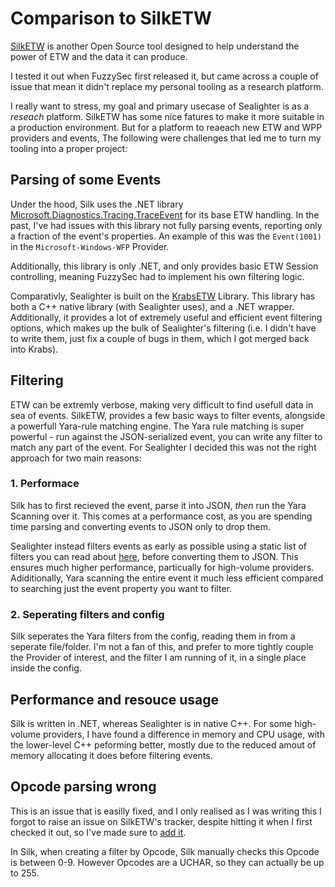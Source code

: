 # Comparison to SilkETW

[SilkETW](https://github.com/fireeye/SilkETW) is another Open Source tool designed to help understand the power of ETW and the data it can produce.

I tested it out when FuzzySec first released it, but came across a couple of issue that mean it didn't replace my personal tooling as a research platform.

I really want to stress, my goal and primary usecase of Sealighter is as a *reseach* platform. SilkETW has some nice fatures to make it more suitable in a production environment. But for a platform to reaeach new ETW and WPP providers and events, The following were challenges that led me to turn my tooling into a proper project:


## Parsing of some Events
Under the hood, Silk uses the .NET library [Microsoft.Diagnostics.Tracing.TraceEvent](https://github.com/microsoft/perfview/blob/master/documentation/TraceEvent/TraceEventLibrary.md) for its base ETW handling.
In the past, I've had issues with this library not fully parsing events, reporting only a fraction of the event's properties. An example of this was the `Event(1001)` in the `Microsoft-Windows-WFP` Provider.

Additionally, this library is only .NET, and only provides basic ETW Session controlling, meaning FuzzySec had to implement his own filtering logic.

Comparativly, Sealighter is built on the [KrabsETW](https://github.com/microsoft/krabsetw) Library. This library has both a C++ native library (with Sealighter uses), and a .NET wrapper. Additionally, it provides a lot of extremely useful and efficient event filtering options, which makes up the bulk of Sealighter's filtering (i.e. I didn't have to write them, just fix a couple of bugs in them, which I got merged back into Krabs).


## Filtering
ETW can be extremly verbose, making very difficult to find usefull data in sea of events.
SilkETW, provides a few basic ways to filter events, alongside a powerfull Yara-rule matching engine.
The Yara rule matching is super powerful - run against the JSON-serialized event, you can write any filter to match any part of the event. For Sealighter I decided this was not the right approach for two main reasons:


### 1. Performace
Silk has to first recieved the event, parse it into JSON, *then* run the Yara Scanning over it. This comes at a performance cost, as you are spending time parsing and converting events to JSON only to drop them.

Sealighter instead filters events as early as possible using a static list of filters you can read about [here](FILTERING.md), before converting them to JSON. This ensures much higher performance, particually for high-volume providers. Adiditionally, Yara scanning the entire event it much less efficient compared to searching just the event property you want to filter.

### 2. Seperating filters and config
Silk seperates the Yara filters from the config, reading them in from a seperate file/folder. I'm not a fan of this, and prefer to more tightly couple the Provider of interest, and the filter I am running of it, in a single place inside the config.


## Performance and resouce usage
Silk is written in .NET, whereas Sealighter is in native C++.
For some high-volume providers, I have found a difference in memory and CPU usage, with the lower-level C++ peforming better, mostly due to the reduced amout of memory allocating it does before filtering events.


## Opcode parsing wrong
This is an issue that is easilly fixed, and I only realised as I was writing this I forgot to raise an issue on SilkETW's tracker, despite hitting it when I first checked it out, so I've made sure to [add it](https://github.com/fireeye/SilkETW/issues/13).

In Silk, when creating a filter by Opcode, Silk manually checks this Opcode is between 0-9.
However Opcodes are a UCHAR, so they can actually be up to 255.
